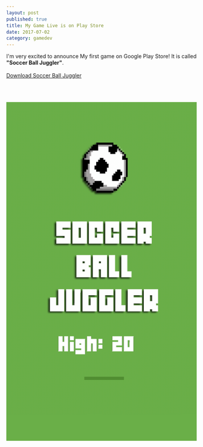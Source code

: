 ```yaml
---
layout: post
published: true
title: My Game Live is on Play Store
date: 2017-07-02
category: gamedev
---
```


I'm very excited to announce My first game on Google Play Store! It is called **"Soccer Ball Juggler"**.
<br><br>
[Download Soccer Ball Juggler](https://play.google.com/store/apps/details?id=com.raviikmr.juggler)

<br><br>

[![screenshot](/imgs/juggler.png)](https://play.google.com/store/apps/details?id=com.raviikmr.juggler)


<br><br>